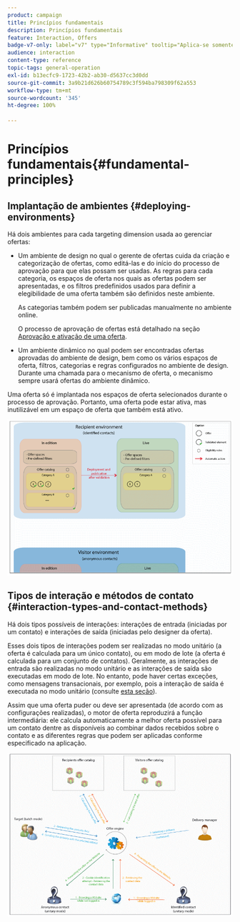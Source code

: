 ```yaml
---
product: campaign
title: Princípios fundamentais
description: Princípios fundamentais
feature: Interaction, Offers
badge-v7-only: label="v7" type="Informative" tooltip="Aplica-se somente ao Campaign Classic v7"
audience: interaction
content-type: reference
topic-tags: general-operation
exl-id: b13ecfc9-1723-42b2-ab30-d5637cc3d0dd
source-git-commit: 3a9b21d626b60754789c3f594ba798309f62a553
workflow-type: tm+mt
source-wordcount: '345'
ht-degree: 100%

---
```


# Princípios fundamentais{#fundamental-principles}



## Implantação de ambientes {#deploying-environments}

Há dois ambientes para cada targeting dimension usada ao gerenciar ofertas:

* Um ambiente de design no qual o gerente de ofertas cuida da criação e categorização de ofertas, como editá-las e do início do processo de aprovação para que elas possam ser usadas. As regras para cada categoria, os espaços de oferta nos quais as ofertas podem ser apresentadas, e os filtros predefinidos usados para definir a elegibilidade de uma oferta também são definidos neste ambiente.

  As categorias também podem ser publicadas manualmente no ambiente online.

  O processo de aprovação de ofertas está detalhado na seção [Aprovação e ativação de uma oferta](../../interaction/using/approving-and-activating-an-offer.md).

* Um ambiente dinâmico no qual podem ser encontradas ofertas aprovadas do ambiente de design, bem como os vários espaços de oferta, filtros, categorias e regras configurados no ambiente de design. Durante uma chamada para o mecanismo de oferta, o mecanismo sempre usará ofertas do ambiente dinâmico.

Uma oferta só é implantada nos espaços de oferta selecionados durante o processo de aprovação. Portanto, uma oferta pode estar ativa, mas inutilizável em um espaço de oferta que também está ativo.

![](assets/architecture_interaction1.png)

## Tipos de interação e métodos de contato {#interaction-types-and-contact-methods}

Há dois tipos possíveis de interações: interações de entrada (iniciadas por um contato) e interações de saída (iniciadas pelo designer da oferta).

Esses dois tipos de interações podem ser realizadas no modo unitário (a oferta é calculada para um único contato), ou em modo de lote (a oferta é calculada para um conjunto de contatos). Geralmente, as interações de entrada são realizadas no modo unitário e as interações de saída são executadas em modo de lote. No entanto, pode haver certas exceções, como mensagens transacionais, por exemplo, pois a interação de saída é executada no modo unitário (consulte [esta seção](../../message-center/using/about-transactional-messaging.md)).

Assim que uma oferta puder ou deve ser apresentada (de acordo com as configurações realizadas), o motor de oferta reproduzirá a função intermediária: ele calcula automaticamente a melhor oferta possível para um contato dentre as disponíveis ao combinar dados recebidos sobre o contato e as diferentes regras que podem ser aplicadas conforme especificado na aplicação.

![](assets/architecture_interaction2.png)
